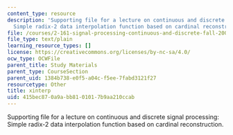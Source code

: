 ```yaml
---
content_type: resource
description: 'Supporting file for a lecture on continuous and discrete signal processing:
  Simple radix-2 data interpolation function based on cardinal reconstruction.'
file: /courses/2-161-signal-processing-continuous-and-discrete-fall-2008/415bec870a9abb8101017b9aa210ccab_xinterp.m
file_type: text/plain
learning_resource_types: []
license: https://creativecommons.org/licenses/by-nc-sa/4.0/
ocw_type: OCWFile
parent_title: Study Materials
parent_type: CourseSection
parent_uid: 1384b738-e0f5-a04c-f5ee-7fabd3121f27
resourcetype: Other
title: xinterp
uid: 415bec87-0a9a-bb81-0101-7b9aa210ccab
---
```

Supporting file for a lecture on continuous and discrete signal processing: Simple radix-2 data interpolation function based on cardinal reconstruction.